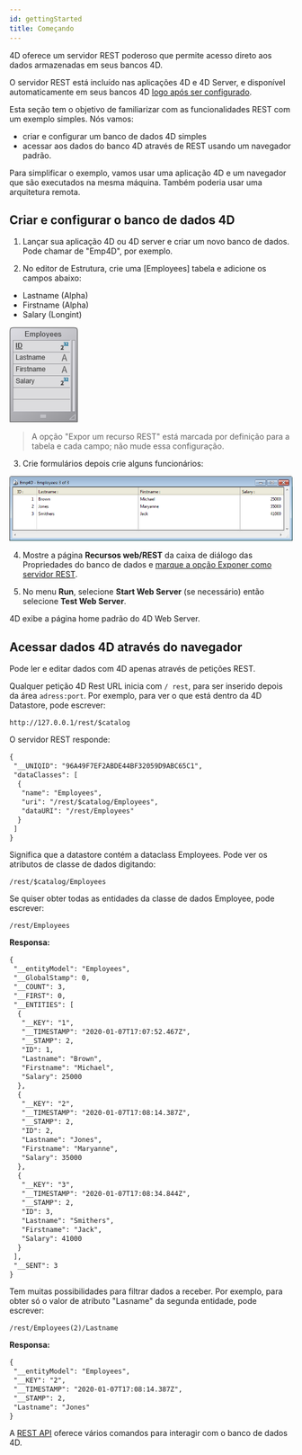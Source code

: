 ```yaml
---
id: gettingStarted
title: Começando
---
```


4D oferece um servidor REST poderoso que permite acesso direto aos dados armazenadas em seus bancos 4D.

O servidor REST está incluído nas aplicações 4D e 4D Server, e disponível automaticamente em seus bancos 4D [logo após ser configurado](configuration.md).

Esta seção tem o objetivo de familiarizar com as funcionalidades REST com um exemplo simples. Nós vamos:

- criar e configurar um banco de dados 4D simples
- acessar aos dados do banco 4D através de REST usando um navegador padrão.

Para simplificar o exemplo, vamos usar uma aplicação 4D e um navegador que são executados na mesma máquina. Também poderia usar uma arquitetura remota.

## Criar e configurar o banco de dados 4D

1. Lançar sua aplicação 4D ou 4D server e criar um novo banco de dados. Pode chamar de "Emp4D", por exemplo.

2. No editor de Estrutura, crie uma [Employees] tabela e adicione os campos abaixo:
 - Lastname (Alpha)
 - Firstname (Alpha)
 - Salary (Longint)

![](../assets/en/REST/getstarted1.png)

> A opção "Expor um recurso REST" está marcada por definição para a tabela e cada campo; não mude essa configuração.

3. Crie formulários depois crie alguns funcionários:

![](../assets/en/REST/getstarted2.png)

4. Mostre a página **Recursos web/REST** da caixa de diálogo das Propriedades do banco de dados e [marque a opção Exponer como servidor REST](configuration.md#starting-the-rest-server).

5. No menu **Run**, selecione **Start Web Server** (se necessário) então selecione **Test Web Server**.

4D exibe a página home padrão do 4D Web Server.

## Acessar dados 4D através do navegador

Pode ler e editar dados com 4D apenas através de petições REST.

Qualquer petição 4D Rest URL  inicia com `/ rest`, para ser inserido depois da área `adress:port`. Por exemplo, para ver o que está dentro da 4D Datastore, pode escrever:

```
http://127.0.0.1/rest/$catalog
```

O servidor REST responde:

```
{
 "__UNIQID": "96A49F7EF2ABDE44BF32059D9ABC65C1",
 "dataClasses": [
  {
   "name": "Employees",
   "uri": "/rest/$catalog/Employees",
   "dataURI": "/rest/Employees"
  }
 ]
}
```

Significa que a datastore contém a dataclass Employees. Pode ver os atributos de classe de dados digitando:

```
/rest/$catalog/Employees
```

Se quiser obter todas as entidades da classe de dados Employee, pode escrever:

```
/rest/Employees
```

**Responsa:**

```
{
 "__entityModel": "Employees",
 "__GlobalStamp": 0,
 "__COUNT": 3,
 "__FIRST": 0,
 "__ENTITIES": [
  {
   "__KEY": "1",
   "__TIMESTAMP": "2020-01-07T17:07:52.467Z",
   "__STAMP": 2,
   "ID": 1,
   "Lastname": "Brown",
   "Firstname": "Michael",
   "Salary": 25000
  },
  {
   "__KEY": "2",
   "__TIMESTAMP": "2020-01-07T17:08:14.387Z",
   "__STAMP": 2,
   "ID": 2,
   "Lastname": "Jones",
   "Firstname": "Maryanne",
   "Salary": 35000
  },
  {
   "__KEY": "3",
   "__TIMESTAMP": "2020-01-07T17:08:34.844Z",
   "__STAMP": 2,
   "ID": 3,
   "Lastname": "Smithers",
   "Firstname": "Jack",
   "Salary": 41000
  }
 ],
 "__SENT": 3
}
```

Tem muitas possibilidades para filtrar dados a receber. Por exemplo, para obter só o valor de atributo "Lasname" da segunda entidade, pode escrever:

```
/rest/Employees(2)/Lastname
```

**Responsa:**

```
{
 "__entityModel": "Employees",
 "__KEY": "2",
 "__TIMESTAMP": "2020-01-07T17:08:14.387Z",
 "__STAMP": 2,
 "Lastname": "Jones"
}
```

A [REST API](REST_requests.md) oferece vários comandos para interagir com o banco de dados 4D.  
